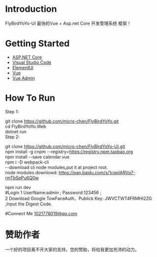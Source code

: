 # Introduction 
FlyBirdYoYo-UI 最快的Vue + Asp.net Core 开发管理系统 框架！     


# Getting Started

- [ASP.NET Core](https://github.com/aspnet/Home)        
- [Visual Studio Code](https://github.com/Microsoft/vscode)     
- [ElementUI](http://element-cn.eleme.io/#/zh-CN)       
- [Vue](https://cn.vuejs.org/v2/guide/)     
- [Vue Admin](http://www.cnblogs.com/taylorchen/p/6083099.html)     

# How To Run
Step 1:     

git clone https://github.com/micro-chen/FlyBirdYoYo.git     
cd FlyBirdYoYo.Web      
dotnet run      
Step 2:         

git clone https://github.com/micro-chen/FlyBirdYoYo-UI.git      
npm install -g cnpm --registry=https://registry.npm.taobao.org      
npm install --save calendar.vue     
npm i -D webpack-cli        
--download cli node modules,put it at project root.     
node modules downlowd: https://pan.baidu.com/s/1cpplARVq7-rmTbSePu6Q0w      

npm run dev     
#Login
1 UserName:admin ; Password:123456 ;        
2 Download Google TowFaceAuth，Publick Key: JWVCTWT4FRMHI2ZG ,Input the Digest Code.        

#Connect Me
1021776019@qq.com 
# 赞助作者
一个好的项目离不开大家的支持，您的赞助，将给我更加充沛的动力。
<br/>
<br/>
<img src="https://images2018.cnblogs.com/blog/371989/201805/371989-20180514183954632-2054296110.jpg" alt="" />

